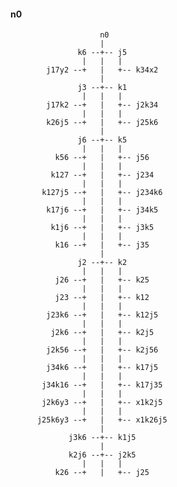 #### n0
                        n0 
                        | 
                   k6 --+-- j5 
                    |   |   | 
            j17y2 --+   |   +-- k34x2 
                        | 
                   j3 --+-- k1 
                    |   |   | 
            j17k2 --+   |   +-- j2k34 
                    |   |   | 
            k26j5 --+   |   +-- j25k6 
                        | 
                   j6 --+-- k5 
                    |   |   | 
              k56 --+   |   +-- j56 
                    |   |   | 
             k127 --+   |   +-- j234 
                    |   |   | 
           k127j5 --+   |   +-- j234k6 
                    |   |   | 
            k17j6 --+   |   +-- j34k5 
                    |   |   | 
             k1j6 --+   |   +-- j3k5 
                    |   |   | 
              k16 --+   |   +-- j35 
                        | 
                   j2 --+-- k2 
                    |   |   | 
              j26 --+   |   +-- k25 
                    |   |   | 
              j23 --+   |   +-- k12 
                    |   |   | 
            j23k6 --+   |   +-- k12j5 
                    |   |   | 
             j2k6 --+   |   +-- k2j5 
                    |   |   | 
            j2k56 --+   |   +-- k2j56  
                    |   |   | 
            j34k6 --+   |   +-- k17j5 
                    |   |   | 
           j34k16 --+   |   +-- k17j35 
                    |   |   | 
           j2k6y3 --+   |   +-- x1k2j5 
                    |   |   | 
          j25k6y3 --+   |   +-- x1k26j5 
                        | 
                 j3k6 --+-- k1j5 
                        | 
                 k2j6 --+-- j2k5 
                    |   |   | 
              k26 --+   |   +-- j25 
			  